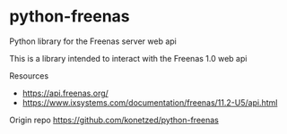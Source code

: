 # python-freenas
Python library for the Freenas server web api

This is a library intended to interact with the Freenas 1.0 web api

Resources
* https://api.freenas.org/
* https://www.ixsystems.com/documentation/freenas/11.2-U5/api.html  

Origin repo https://github.com/konetzed/python-freenas
